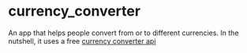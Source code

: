 # currency_converter
An app that helps people convert from or to different currencies. In the nutshell, it uses a free [currency converter api](https://free.currencyconverterapi.com)
